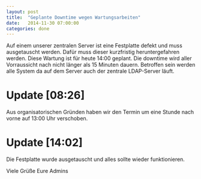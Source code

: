 ```yaml
---
layout: post
title:  "Geplante Downtime wegen Wartungsarbeiten"
date:   2014-11-30 07:00:00
categories: done
---
```


Auf einem unserer zentralen Server ist eine Festplatte defekt und muss ausgetauscht werden. Dafür muss dieser kurzfristig heruntergefahren werden. Diese Wartung ist für heute 14:00 geplant. Die downtime wird aller Vorraussicht nach nicht länger als 15 Minuten dauern. Betroffen sein werden alle System da auf dem Server auch der zentrale LDAP-Server läuft.

Update [08:26]
==============

Aus organisatorischen Gründen haben wir den Termin um eine Stunde nach vorne auf 13:00 Uhr verschoben.

Update [14:02]
==============

Die Festplatte wurde ausgetauscht und alles sollte wieder funktionieren.

Viele Grüße
Eure Admins
